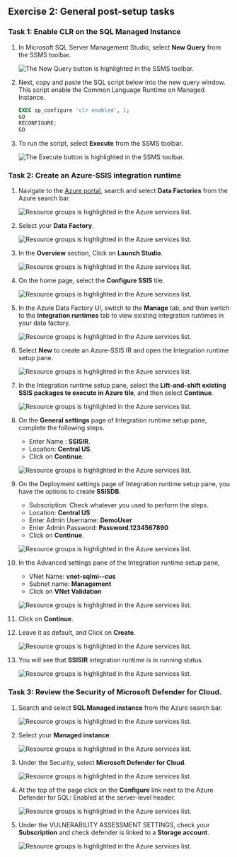 ## Exercise 2: General post-setup tasks

### Task 1: Enable CLR on the SQL Managed Instance 

1. In Microsoft SQL Server Management Studio, select **New Query** from the SSMS toolbar.

    ![The New Query button is highlighted in the SSMS toolbar.](media/1.11.png "SSMS Toolbar")
    
1. Next, copy and paste the SQL script below into the new query window. This script enable the Common Language Runtime on Managed Instance.

    ```sql
    EXEC sp_configure 'clr enabled', 1;
    GO
    RECONFIGURE;
    GO
    ```
1. To run the script, select **Execute** from the SSMS toolbar.

    ![The Execute button is highlighted in the SSMS toolbar.](media/1.12.png "SSMS Toolbar")
    
### Task 2: Create an Azure-SSIS integration runtime

1. Navigate to the [Azure portal](https://portal.azure.com), search and select **Data Factories** from the Azure search bar.

    ![Resource groups is highlighted in the Azure services list.](media/1.14.png "Azure services")

1. Select your **Data Factory**.

    ![Resource groups is highlighted in the Azure services list.](media/1.15.png "Azure services")
    
1. In the **Overview** section, Click on **Launch Studio**.

    ![Resource groups is highlighted in the Azure services list.](media/1.16.png "Azure services")

1. On the home page, select the **Configure SSIS** tile.

    ![Resource groups is highlighted in the Azure services list.](media/1.17.png "Azure services")

1. In the Azure Data Factory UI, switch to the **Manage** tab, and then switch to the **Integration runtimes** tab to view existing integration runtimes in your data factory.

    ![Resource groups is highlighted in the Azure services list.](media/1.18.png "Azure services")

1. Select **New** to create an Azure-SSIS IR and open the Integration runtime setup pane.

    ![Resource groups is highlighted in the Azure services list.](media/1.19.png "Azure services")

1. In the Integration runtime setup pane, select the **Lift-and-shift existing SSIS packages to execute in Azure tile**, and then select **Continue**.

    ![Resource groups is highlighted in the Azure services list.](media/1.20.png "Azure services")
    
1. On the **General settings** page of Integration runtime setup pane, complete the following steps.

    - Enter Name : **SSISIR**.
    - Location: **Central US**.
    - Click on **Continue**.

    ![Resource groups is highlighted in the Azure services list.](media/1.21.png "Azure services")
    
1. On the Deployment settings page of Integration runtime setup pane, you have the options to create **SSISDB**.

    - Subscription: Check whatever you used to perform the steps.
    - Location: **Central US**
    - Enter Admin Username: **DemoUser**
    - Enter Admin Password: **Password.1234567890**
    - Click on **Continue**.
               
    ![Resource groups is highlighted in the Azure services list.](media/1.22.png "Azure services")
    
1. In the Advanced settings pane of the Integration runtime setup pane,

    - VNet Name: **vnet-sqlmi--cus**
    - Subnet name: **Management**
    - Click on **VNet Validation**

    ![Resource groups is highlighted in the Azure services list.](media/1.23.png "Azure services")
    
1. Click on **Continue**.

1. Leave it as default, and Click on **Create**.

    ![Resource groups is highlighted in the Azure services list.](media/1.24.png "Azure services")

1. You will see that **SSISIR** integration runtime is in running status.

    ![Resource groups is highlighted in the Azure services list.](media/1.25.png "Azure services")
    
### Task 3: Review the Security of Microsoft Defender for Cloud.

1. Search and select **SQL Managed instance** from the Azure search bar.
    
    ![Resource groups is highlighted in the Azure services list.](media/1.26.png "Azure services")

1. Select your **Managed instance**.

    ![Resource groups is highlighted in the Azure services list.](media/1.27.png "Azure services")
    
1. Under the Security, select **Microsoft Defender for Cloud**.
    
    ![Resource groups is highlighted in the Azure services list.](media/1.28.png "Azure services")
    
1. At the top of the page click on the **Configure** link next to the Azure Defender for SQL: Enabled at the server-level header.

    ![Resource groups is highlighted in the Azure services list.](media/1.30.png "Azure services")
        
1. Under the VULNERABILITY ASSESSMENT SETTINGS, check your **Subscription** and check defender is linked to a **Storage account**.

    ![Resource groups is highlighted in the Azure services list.](media/1.29.png "Azure services")
    
    
    
    
    
    
    
    
    
    
    
    
    
    
    
    
    
    
    
    
    
    
    
    
    
    
    
    
    
    
    
    
    
    
    
    
    
    
    
    
    
    
    
    
    
    
    
    
    
    
